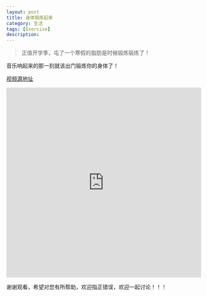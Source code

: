 ```yaml
---
layout: post
title: 身体锻炼起来
category: 生活
tags: [Exercise]
description: 
---
```


> 正值开学季，屯了一个寒假的脂肪是时候锻炼锻炼了！

音乐响起来的那一刻就该出门锻炼你的身体了！

[视频源地址](http://v.youku.com/v_show/id_XMjUyMTU1NTQwNA==.html?spm=a2h0k.8191407.0.0&from=s1.8-1-1.2)

<iframe height=498 width=510 src="http://player.youku.com/embed/XMjUyMTU1NTQwNA==" frameborder=0 allowfullscreen></iframe>

谢谢观看，希望对您有所帮助，欢迎指正错误，欢迎一起讨论！！！



